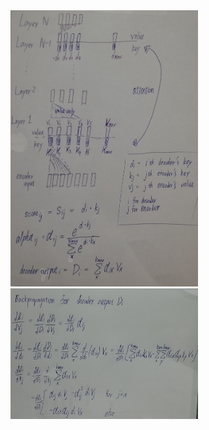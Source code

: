 
<img src="https://github.com/hchungdelta/Simple_NN_API/blob/master/NN_v3.02_SandGlass/introduction/attention_mechanism/algorithm/algorithm_att.png" width="300">


<img src="https://github.com/hchungdelta/Simple_NN_API/blob/master/NN_v3.02_SandGlass/introduction/attention_mechanism/algorithm/backprop_att.png" width="300">
